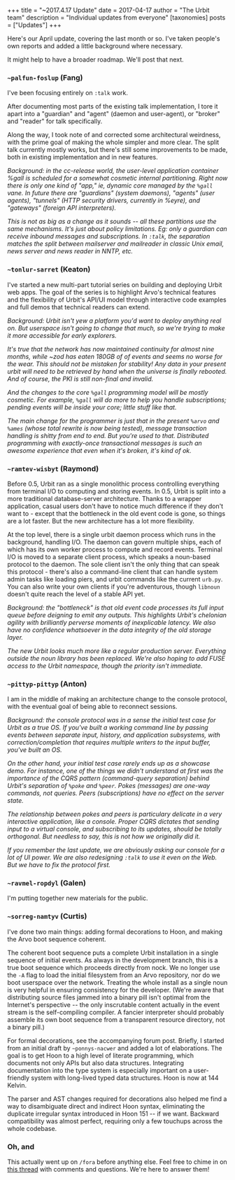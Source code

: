 +++
title = "~2017.4.17 Update"
date = 2017-04-17
author = "The Urbit team"
description = "Individual updates from everyone"
[taxonomies]
posts = ["Updates"]
+++

Here's our April update, covering the last month or so.  I've taken people's own
reports and added a little background where necessary.

It might help to have a broader roadmap.  We'll post that next.

### `~palfun-foslup` (Fang)

I've been focusing entirely on `:talk` work.

After documenting most parts of the existing talk implementation, I tore it apart
into a "guardian" and "agent" (daemon and user-agent), or "broker" and "reader" for
talk specifically.

Along the way, I took note of and corrected some architectural weirdness, with the
prime goal of making the whole simpler and more clear. The split talk currently
mostly works, but there's still some improvements to be made, both in existing
implementation and in new features.

_Background: in the cc-release world, the user-level application container %gall
is scheduled for a somewhat cosmetic internal partitioning.  Right now there is
only one kind of "app," ie, dynamic core managed by the `%gall` vane.  In future
there are "guardians" (system daemons), "agents" (user agents), "tunnels" (HTTP
security drivers, currently in %eyre), and "gateways" (foreign API interpreters)._

_This is not as big as a change as it sounds -- all these partitions use the same
mechanisms.  It's just about policy limitations.  Eg: only a guardian can receive
inbound messages and subscriptions.  In `:talk`, the separation matches the split
between mailserver and mailreader in classic Unix email, news server and news
reader in NNTP, etc._

### `~tonlur-sarret` (Keaton)

I've started a new multi-part tutorial series on building and deploying Urbit web
apps. The goal of the series is to highlight Arvo's technical features and the
flexibility of Urbit's API/UI model through interactive code examples and full
demos that technical readers can extend.

_Background: Urbit isn't yew a platform you'd want to deploy anything real on.
But userspace isn't going to change that much, so we're trying to make it more
accessible for early explorers._

_It's true that the network has now maintained continuity for almost nine months,
while ~zod has eaten 180GB of of events and seems no worse for the wear.  This
should not be mistaken for stability!  Any data in your present urbit will need to
be retrieved by hand when the universe is finally rebooted.  And of course, the
PKI is still non-final and invalid._

_And the changes to the core `%gall` programming model will be mostly cosmetic.
For example, `%gall` will do more to help you handle subscriptions; pending events
will be inside your core; little stuff like that._

_The main change for the programmer is just that in the present `%arvo` and
`%ames` (whose total rewrite is now being tested), message transaction handling is
shitty from end to end.  But you're used to that.  Distributed programming with
exactly-once transactional messages is such an awesome experience that even when
it's broken, it's kind of ok._

### `~ramtev-wisbyt` (Raymond)

Before 0.5, Urbit ran as a single monolithic process controlling everything from
terminal I/O to computing and storing events. In 0.5, Urbit is split into a more
traditional database-server architecture.  Thanks to a wrapper application, casual
users don't have to notice much difference if they don't want to - except that the
bottleneck in the old event code is gone, so things are a lot faster. But the new
architecture has a lot more flexibility.

At the top level, there is a single urbit daemon process which runs in the
background, handling I/O. The daemon can govern multiple ships, each of which has
its own worker process to compute and record events. Terminal I/O is moved to a
separate client process, which speaks a noun-based protocol to the daemon.  The
sole client isn't the only thing that can speak this protocol - there's also a
command-line client that can handle system admin tasks like loading piers, and
urbit commands like the current `urb.py`. You can also write your own clients if
you're adventurous, though `libnoun` doesn't quite reach the level of a stable API
yet.

_Background: the "bottleneck" is that old event code processes its full input
queue before deigning to emit any outputs.  This highlights Urbit's chelonian
agility with brilliantly perverse moments of inexplicable latency.  We also have
no confidence whatsoever in the data integrity of the old storage layer._

_The new Urbit looks much more like a regular production server.  Everything
outside the noun library has been replaced.  We're also hoping to add FUSE access
to the Urbit namespace, though the priority isn't immediate._

### `~pittyp-pittyp` (Anton)

I am in the middle of making an architecture change to the console protocol, with
the eventual goal of being able to reconnect sessions.

_Background: the console protocol was in a sense the initial test case for Urbit
as a true OS.  If you've built a working command line by passing events between
separate input, history, and application subsystems, with correction/completion
that requires multiple writers to the input buffer, you've built an OS._

_On the other hand, your initial test case rarely ends up as a showcase demo.  For
instance, one of the things we didn't understand at first was the importance of
the CQRS pattern (command-query separation) behind Urbit's separation of `%poke`
and `%peer`.  Pokes (messages) are one-way commands, not queries.  Peers
(subscriptions) have no effect on the server state._

_The relationship between pokes and peers is particulary delicate in a very
interactive application, like a console.  Proper CQRS dictates that sending input
to a virtual console, and subscribing to its updates, should be totally
orthogonal.  But needless to say, this is not how we originally did it._

_If you remember the last update, we are obviously asking our console for a lot of
UI power.  We are also redesigning `:talk` to use it even on the Web.  But we have
to fix the protocol first._

### `~ravmel-ropdyl` (Galen)

I'm putting together new materials for the public.

### `~sorreg-namtyv` (Curtis)

I've done two main things: adding formal decorations to Hoon, and making the Arvo
boot sequence coherent.

The coherent boot sequence puts a complete Urbit installation in a single sequence
of initial events.  As always in the development branch, this is a true boot
sequence which proceeds directly from nock.  We no longer use the `-A` flag to
load the initial filesystem from an Arvo repository, nor do we boot userspace over
the network.  Treating the whole install as a single noun is very helpful in
ensuring consistency for the developer.  (We're aware that distributing source
files jammed into a binary pill isn't optimal from the Internet's perspective --
the only inscrutable content actually in the event stream is the self-compiling
compiler.  A fancier interpreter should probably assemble its own boot sequence
from a transparent resource directory, not a binary pill.)

For formal decorations, see the accompanying forum post.  Briefly, I started from
an initial draft by `~ponnys-nacwer` and added a lot of elaborations.  The goal is
to get Hoon to a high level of literate programming, which documents not only APIs
but also data structures.  Integrating documentation into the type system is
especially important on a user-friendly system with long-lived typed data
structures.  Hoon is now at 144 Kelvin.

The parser and AST changes required for decorations also helped me find a way to
disambiguate direct and indirect Hoon syntax, eliminating the duplicate irregular
syntax introduced in Hoon 151 -- if we want.  Backward compatibility was almost
perfect, requiring only a few touchups across the whole codebase.

### Oh, and

This actually went up on `/fora` before anything else.  Feel free to chime in on
[this thread](http://urbit.org/fora/posts/~2017.3.1..22.06.50..bf2a~/) with
comments and questions.  We're here to answer them!
